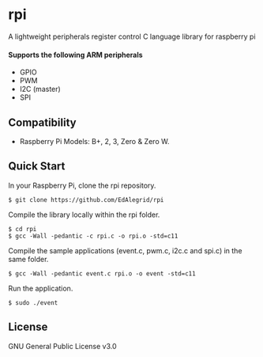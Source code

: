 # rpi
A lightweight peripherals register control C language library for raspberry pi

#### Supports the following ARM peripherals

* GPIO 
* PWM  
* I2C (master)  
* SPI

## Compatibility

* Raspberry Pi Models: B+, 2, 3, Zero & Zero W.

## Quick Start

In your Raspberry Pi, clone the rpi repository.
```console
$ git clone https://github.com/EdAlegrid/rpi
```

Compile the library locally within the rpi folder.
```console
$ cd rpi
$ gcc -Wall -pedantic -c rpi.c -o rpi.o -std=c11
```

Compile the sample applications (event.c, pwm.c, i2c.c and spi.c) in the same folder.
```console
$ gcc -Wall -pedantic event.c rpi.o -o event -std=c11
```

Run the application.
```console
$ sudo ./event
```

## License

GNU General Public License v3.0
